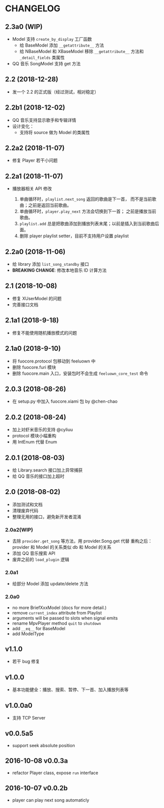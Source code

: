 # CHANGELOG

## 2.3a0 (WIP)
- Model 支持 `create_by_display` 工厂函数
  - 给 BaseModel 添加 `__getattribute__` 方法
  - 给 NBaseModel 和 XBaseModel 移除 `__getattribute__` 方法和
    `_detail_fields` 类属性
- QQ 音乐 SongModel 支持 get 方法

## 2.2 (2018-12-28)
- 发一个 2.2 的正式版（经过测试，相对稳定）

## 2.2b1 (2018-12-02)
- QQ 音乐支持显示歌手和专辑详情
- 设计变化：
  - 支持将 source 做为 Model 的类属性

## 2.2a2 (2018-11-07)
- 修复 Player 若干小问题

## 2.2a1 (2018-11-07)

- 播放器相关 API 修改

  1. 单曲循环时，`playlist.next_song` 返回的歌曲是下一首，
     而不是当前歌曲；之前是返回当前歌曲。
  2. 单曲循环时，`player.play_next` 方法会切换到下一首；
     之前是播放当前歌曲。
  3. `playlist.add` 总是把歌曲添加到播放列表末尾；以前是插入到当前歌曲后面。
  4. 删除 player playlist setter，目前不支持用户设置 playlist

## 2.2a0 (2018-11-06)
- 给 library 添加 `list_song_standby` 接口
- **BREAKING CHANGE**: 修改本地音乐 ID 计算方法
## 2.1 (2018-10-08)
- 修复 XUserModel 的问题
- 完善接口文档

## 2.1a1 (2018-9-18)
- 修复不能使用随机播放模式的问题

## 2.1a0 (2018-9-10)
- 将 fuocore.protocol 包移动到 feeluown 中
- 删除 fuocore.furi 模块
- 删除 fuocore.main 入口，安装包时不会生成 `feeluown_core_test` 命令

## 2.0.3 (2018-08-26)
- 在 setup.py 中加入 fuocore.xiami 包 by @chen-chao

## 2.0.2 (2018-08-24)
- 加上对虾米音乐的支持 @cyliuu
- protocol 模块小幅重构
- 用 IntEnum 代替 Enum

## 2.0.1 (2018-08-03)
- 给 Library.search 接口加上异常捕获
- 给 QQ 音乐的接口加上超时

## 2.0 (2018-08-02)
- 添加测试和文档
- 清理废弃代码
- 整理无用的接口，避免新开发者混淆

### 2.0a2(WIP)
- 去除 `provider.get_song` 等方法，用 provider.Song.get 代替
    重构之后：provider 和 Model 的关系类似 db 和 Model 的关系
- 添加 QQ 音乐搜索 API
- 废弃之前的 `load_plugin` 逻辑

### 2.0a1
- 给部分 Model 添加 update/delete 方法

### 2.0a0
- no more BriefXxxModel (docs for more detail.)
- remove `current_index` attribute from Playlist
- arguments will be passed to slots when signal emits
- rename MpvPlayer method `quit` to `shutdown`
- add `__eq__` for BaseModel
- add ModelType

## v1.1.0
- 若干 bug 修复

## v1.0.0
- 基本功能健全：播放、搜索、暂停、下一首、加入播放列表等

## v1.0.0a0
- 支持 TCP Server

## v0.0.5a5

- support seek absolute position

## 2016-10-08 v0.0.3a

- refactor Player class, expose `run` interface

## 2016-10-07 v0.0.2b

- player can play next song automaticly
